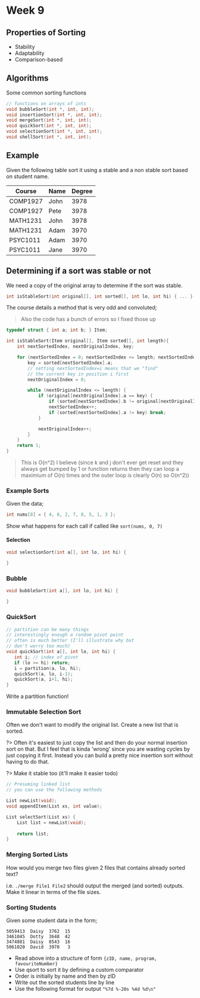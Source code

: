 # Week 9

## Properties of Sorting

- Stability
- Adaptability
- Comparison-based

## Algorithms

Some common sorting functions

```c
// functions on arrays of ints
void bubbleSort(int *, int, int);
void insertionSort(int *, int, int);
void mergeSort(int *, int, int);
void quickSort(int *, int, int);
void selectionSort(int *, int, int);
void shellSort(int *, int, int);
```

## Example

Given the following table sort it using a stable and a non stable sort based on student name.

| Course   | Name | Degree |
|----------|------|--------|
| COMP1927 | John |   3978 |
| COMP1927 | Pete |   3978 |
| MATH1231 | John |   3978 |
| MATH1231 | Adam |   3970 |
| PSYC1011 | Adam |   3970 |
| PSYC1011 | Jane |   3970 |

## Determining if a sort was stable or not

We need a copy of the original array to determine if the sort was stable.

```c
int isStableSort(int original[], int sorted[], int lo, int hi) { ... }
```

The course details a method that is very odd and convoluted;

> Also the code has a bunch of errors so I fixed those up

```c
typedef struct { int a; int b; } Item;

int isStableSort(Item original[], Item sorted[], int length){
    int nextSortedIndex, nextOriginalIndex, key;

    for (nextSortedIndex = 0; nextSortedIndex <= length; nextSortedIndex++) {
        key = sorted[nextSortedIndex].a;
        // setting nextSortedIndex=i means that we "find"
        // the current key in position i first
        nextOriginalIndex = 0;

        while (nextOriginalIndex <= length) {
            if (original[nextOriginalIndex].a == key) {
                if (sorted[nextSortedIndex].b != original[nextOriginalIndex].b) return 0;
                nextSortedIndex++;
                if (sorted[nextSortedIndex].a != key) break;
            }

            nextOriginalIndex++;
        }
    }
    return 1;
}
```

> This is O(n^2) I believe (since k and j don't ever get reset and they always get bumped by 1 or function returns then they can loop a maximium of O(n) times and the outer loop is clearly O(n) so O(n^2))

### Example Sorts

Given the data;
```c
int nums[8] = { 4, 6, 2, 7, 8, 5, 1, 3 };
```

Show what happens for each call if called like `sort(nums, 0, 7)`

#### Selection

```c
void selectionSort(int a[], int lo, int hi) {

}
```

### Bubble

```c
void bubbleSort(int a[], int lo, int hi) {

}
```

### QuickSort

```c
// partition can be many things
// interestingly enough a random pivot point
// often is much better (I'll illustrate why but
// don't worry too much)
void quickSort(int a[], int lo, int hi) {
   int i; // index of pivot
   if (lo >= hi) return;
   i = partition(a, lo, hi);
   quickSort(a, lo, i-1);
   quickSort(a, i+1, hi);
}
```

Write a partition function!

### Immutable Selection Sort

Often we don't want to modify the original list.  Create a new list that is sorted.

?> Often it's easiest to just copy the list and then do your normal insertion sort on that.  But I feel that is kinda 'wrong' since you are wasting cycles by just copying it first.  Instead you can build a pretty nice insertion sort without having to do that.

?> Make it stable too (it'll make it easier todo)

```c
// Presuming linked list
// you can use the following methods

List newList(void);
void appendItem(List xs, int value);

List selectSort(List xs) {
    List list = newList(void);
    
    return list;
}
```

### Merging Sorted Lists

How would you merge two files given 2 files that contains already sorted text?

i.e. `./merge File1 File2` should output the merged (and sorted) outputs.  Make it linear in terms of the file sizes.

### Sorting Students

Given some student data in the form;

```
5059413  Daisy  3762  15
3461045  Dotty  3648  42
3474881  Daisy  8543  16
5061020  David  3970   3
```

- Read above into a structure of form `{zID, name, program, favouriteNumber}`
- Use qsort to sort it by defining a custom comparator
- Order is initially by name and then by zID
- Write out the sorted students line by line
- Use the following format for output `"%7d %-20s %4d %d\n"`

[](Tute9/Students.c ':include :type=code c')
